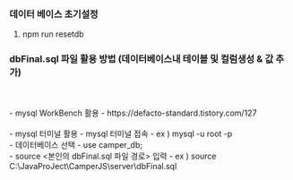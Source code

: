 ### 데이터 베이스 초기설정
1. npm run resetdb

### dbFinal.sql 파일 활용 방법 (데이터베이스내 테이블 및 컬럼생성 & 값 추가)
</br>
</br>
  - mysql WorkBench 활용
    - https://defacto-standard.tistory.com/127
</br>
</br>
- mysql 터미널 활용
  - mysql 터미널 접속
    - ex ) mysql -u root -p
</br>
  - 데이터베이스 선택
    - use camper_db;
</br>
  - source <본인의 dbFinal.sql 파일 경로> 입력
    - ex ) source C:\JavaProJect\CamperJS\server\dbFinal.sql
</br>